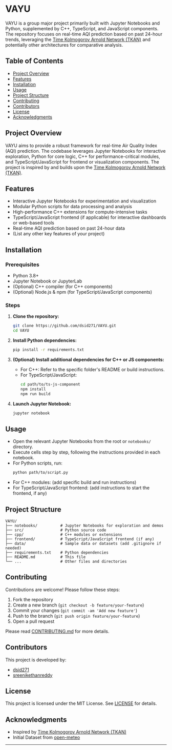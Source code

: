 # VAYU

VAYU is a group major project primarily built with Jupyter Notebooks and Python, supplemented by C++, TypeScript, and JavaScript components. The repository focuses on real-time AQI prediction based on past 24-hour trends, leveraging the [Time Kolmogorov Arnold Network (TKAN)](https://github.com/remigenet/TKAN/tree/main) and potentially other architectures for comparative analysis.

## Table of Contents

- [Project Overview](#project-overview)
- [Features](#features)
- [Installation](#installation)
- [Usage](#usage)
- [Project Structure](#project-structure)
- [Contributing](#contributing)
- [Contributors](#contributors)
- [License](#license)
- [Acknowledgments](#acknowledgments)

## Project Overview

VAYU aims to provide a robust framework for real-time Air Quality Index (AQI) prediction. The codebase leverages Jupyter Notebooks for interactive exploration, Python for core logic, C++ for performance-critical modules, and TypeScript/JavaScript for frontend or visualization components. The project is inspired by and builds upon the [Time Kolmogorov Arnold Network (TKAN)](https://github.com/remigenet/TKAN/tree/main).

## Features

- Interactive Jupyter Notebooks for experimentation and visualization
- Modular Python scripts for data processing and analysis
- High-performance C++ extensions for compute-intensive tasks
- TypeScript/JavaScript frontend (if applicable) for interactive dashboards or web-based tools
- Real-time AQI prediction based on past 24-hour data
- (List any other key features of your project)

## Installation

### Prerequisites

- Python 3.8+
- Jupyter Notebook or JupyterLab
- (Optional) C++ compiler (for C++ components)
- (Optional) Node.js & npm (for TypeScript/JavaScript components)

### Steps

1. **Clone the repository:**
   ```bash
   git clone https://github.com/dsid271/VAYU.git
   cd VAYU
   ```

2. **Install Python dependencies:**
   ```bash
   pip install -r requirements.txt
   ```

3. **(Optional) Install additional dependencies for C++ or JS components:**
   - For C++: Refer to the specific folder's README or build instructions.
   - For TypeScript/JavaScript:
     ```bash
     cd path/to/ts-js-component
     npm install
     npm run build
     ```

4. **Launch Jupyter Notebook:**
   ```bash
   jupyter notebook
   ```

## Usage

- Open the relevant Jupyter Notebooks from the root or `notebooks/` directory.
- Execute cells step by step, following the instructions provided in each notebook.
- For Python scripts, run:
  ```bash
  python path/to/script.py
  ```
- For C++ modules: (add specific build and run instructions)
- For TypeScript/JavaScript frontend: (add instructions to start the frontend, if any)

## Project Structure

```
VAYU/
├── notebooks/          # Jupyter Notebooks for exploration and demos
├── src/                # Python source code
├── cpp/                # C++ modules or extensions
├── frontend/           # TypeScript/JavaScript frontend (if any)
├── data/               # Sample data or datasets (add .gitignore if needed)
├── requirements.txt    # Python dependencies
├── README.md           # This file
└── ...                 # Other files and directories
```

## Contributing

Contributions are welcome! Please follow these steps:

1. Fork the repository
2. Create a new branch (`git checkout -b feature/your-feature`)
3. Commit your changes (`git commit -am 'Add new feature'`)
4. Push to the branch (`git push origin feature/your-feature`)
5. Open a pull request

Please read [CONTRIBUTING.md](CONTRIBUTING.md) for more details.

## Contributors

This project is developed by:

- [dsid271](https://github.com/dsid271)
- [sreenikethanreddy](https://github.com/sreenikethanreddy)

## License

This project is licensed under the MIT License. See [LICENSE](LICENSE) for details.

## Acknowledgments

- Inspired by [Time Kolmogorov Arnold Network (TKAN)](https://github.com/remigenet/TKAN/tree/main)
- Initial Dataset from [open-meteo](https://open-meteo.com/)

---
